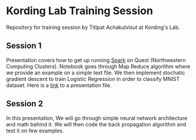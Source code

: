 Kording Lab Training Session
======================

Repository for training session by Titipat Achakulvisut at Kording's Lab.

## Session 1

Presentation covers how to get up running [Spark](http://spark.apache.org/) on Quest (Northwestern Computing Clusters). Notebook goes through Map Reduce algorithm where we provide an example on a simple text file. We then implement stochatic gradient descent to train Logistic Regression in order to classify MNIST dataset. Here is a [link](http://klab.smpp.northwestern.edu/wiki/images/9/9b/Big_data_klab.pdf) to a presentation file.


## Session 2

In this presentation, We will go through simple neural network architecture and math behind it. We will then code the back propagation algorithm and test it on few examples.
